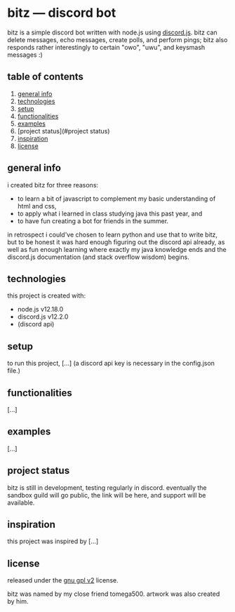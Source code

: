# bitz — discord bot
bitz is a simple discord bot written with node.js using [discord.js](https://discord.js.org/). bitz can delete messages, echo messages, create polls, and perform pings; bitz also responds rather interestingly to certain "owo", "uwu", and keysmash messages :)

## table of contents
1. [general info](#general-info)
2. [technologies](#technologies)
3. [setup](#setup)
4. [functionalities](#functionalities)
5. [examples](#examples)
6. [project status](#project status)
7. [inspiration](#inspiration)
8. [license](#license)

## general info
i created bitz for three reasons: 
* to learn a bit of javascript to complement my basic understanding of html and css, 
* to apply what i learned in class studying java this past year, and 
* to have fun creating a bot for friends in the summer. 

in retrospect i could've chosen to learn python and use that to write bitz, but to be honest it was hard enough figuring out the discord api already, as well as fun enough learning where exactly my java knowledge ends and the discord.js documentation (and stack overflow wisdom) begins.

## technologies
this project is created with: 
* node.js v12.18.0
* discord.js v12.2.0
* (discord api)

## setup
to run this project, [...]
(a discord api key is necessary in the config.json file.)

## functionalities
[...]

## examples
[...]

## project status
bitz is still in development, testing regularly in discord. eventually the sandbox guild will go public, the link will be here, and support will be available. 

## inspiration
this project was inspired by [...]

## license
released under the [gnu gpl v2](https://www.gnu.org/licenses/old-licenses/gpl-2.0.en.html) license.

bitz was named by my close friend tomega500. artwork was also created by him. 
